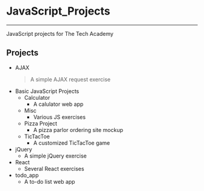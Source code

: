 # JavaScript_Projects
------------------
 JavaScript projects for The Tech Academy

## Projects
* AJAX
    > A simple AJAX request exercise
* Basic JavaScript Projects
    * Calculator
        - A calulator web app
    * Misc
        - Various JS exercises
    * Pizza Project
        - A pizza parlor ordering site mockup
    * TicTacToe
        - A customized TicTacToe game
* jQuery
    - A simple jQuery exercise
* React
    - Several React exercises
* todo_app
    - A to-do list web app

